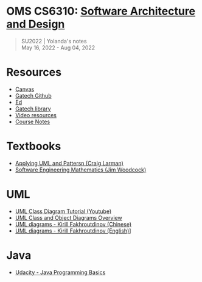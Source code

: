 # OMS CS6310: [Software Architecture and Design](https://omscs.gatech.edu/cs-6310-software-architecture-design)
> SU2022 | Yolanda's notes <br>
> May 16, 2022 - Aug 04, 2022

# Resources
- [Canvas](https://gatech.instructure.com/courses/255528)
- [Gatech Github](https://github.gatech.edu/)
- [Ed](https://edstem.org/us/courses/22421/discussion/)
- [Gatech library](https://www.library.gatech.edu/)
- [Video resources](https://gatech.instructure.com/courses/255528/external_tools/116)
- [Course Notes](https://github.com/vsamov/omscs/blob/master/docs/cs6310-software-architecture-%26-design.md)

# Textbooks
- [Applying UML and Pattersn (Craig Larman)](https://learning.oreilly.com/library/view/applying-uml-and/0131489062/)
- [Software Engineering Mathematics (Jim Woodcock)](https://www.amazon.com/gp/product/0201504243/qid=1136215992/sr=1-1/ref=sr_1_1/104-9753716-9478358?s=books&v=glance&n=283155)

# UML
- [UML Class Diagram Tutorial (Youtube)](https://www.youtube.com/watch?v=UI6lqHOVHic)
- [UML Class and Object Diagrams Overview](https://www.uml-diagrams.org/class-diagrams-overview.html)
- [UML diagrams - Kirill Fakhroutdinov (Chinese)](http://lib.uml.com.cn/ebook/UML2.5/UML.asp)
- [UML diagrams - Kirill Fakhroutdinov (English)](https://www.uml-diagrams.org/)]

# Java
- [Udacity - Java Programming Basics](https://www.udacity.com/course/java-programming-basics--ud282)
